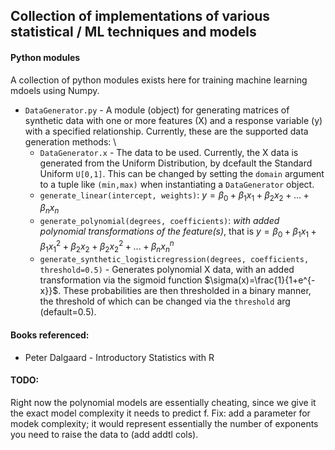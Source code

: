 ## Collection of implementations of various statistical / ML techniques and models

#### Python modules
A collection of python modules exists here for training machine learning mdoels using Numpy. 
* `DataGenerator.py` - A module (object) for generating matrices of synthetic data with one or more features (X) and a response variable (y) with a specified relationship. Currently, these are the supported data generation methods: \
  * `DataGenerator.x` - The data to be used. Currently, the X data is generated from the Uniform Distribution, by dcefault the Standard Uniform `U[0,1]`. This can be changed by setting the `domain` argument to a tuple like `(min,max)` when instantiating a `DataGenerator` object.
  * `generate_linear(intercept, weights)`: $y = β_0 + β_1x_1 + β_2x_2 + ... + β_nx_n$
  * `generate_polynomial(degrees, coefficients)`: *with added polynomial transformations of the feature(s)*, that is $y = β_0 + β_1x_1 + β_1x_1^2 + β_2x_2 + \beta_{2}x_{2}^{2}+...+\beta_{n}x_{n}^{n}$
  * `generate_synthetic_logisticregression(degrees, coefficients, threshold=0.5)` - Generates polynomial X data, with an added transformation via the sigmoid function $\sigma(x)=\frac{1}{1+e^{-x}}$. These probabilities are then thresholded in a binary manner, the threshold of which can be changed via the `threshold` arg (default=0.5).
    
#### Books referenced:
* Peter Dalgaard - Introductory Statistics with R

#### TODO:
Right now the polynomial models are essentially cheating, since we give it the exact model complexity it needs to predict f. Fix: add a parameter for modek complexity; it would represent essentially the number of exponents you need to raise the data to (add addtl cols). 
